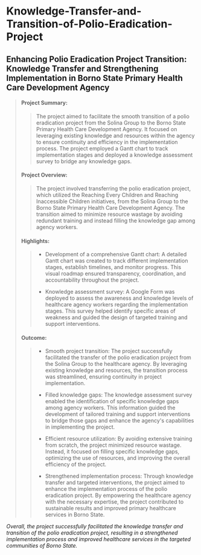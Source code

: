 # Knowledge-Transfer-and-Transition-of-Polio-Eradication-Project
## Enhancing Polio Eradication Project Transition: Knowledge Transfer and Strengthening Implementation in Borno State Primary Health Care Development Agency

> #### Project Summary:
>>The project aimed to facilitate the smooth transition of a polio eradication project from the Solina Group to the Borno State Primary Health Care Development Agency. It focused on leveraging existing knowledge and resources within the agency to ensure continuity and efficiency in the implementation process. The project employed a Gantt chart to track implementation stages and deployed a knowledge assessment survey to bridge any knowledge gaps.
>
> #### Project Overview:
>>The project involved transferring the polio eradication project, which utilized the Reaching Every Children and Reaching Inaccessible Children initiatives, from the Solina Group to the Borno State Primary Health Care Development Agency. The transition aimed to minimize resource wastage by avoiding redundant training and instead filling the knowledge gap among agency workers.
>
> #### Highlights:
>
>> - Development of a comprehensive Gantt chart: A detailed Gantt chart was created to track different implementation stages, establish timelines, and monitor progress. This visual roadmap ensured transparency, coordination, and accountability throughout the project.
>>
>> - Knowledge assessment survey: A Google Form was deployed to assess the awareness and knowledge levels of healthcare agency workers regarding the implementation stages. This survey helped identify specific areas of weakness and guided the design of targeted training and support interventions.
>>
> #### Outcome:
>>
>> - Smooth project transition: The project successfully facilitated the transfer of the polio eradication project from the Solina Group to the healthcare agency. By leveraging existing knowledge and resources, the transition process was streamlined, ensuring continuity in project implementation.
>>
>> - Filled knowledge gaps: The knowledge assessment survey enabled the identification of specific knowledge gaps among agency workers. This information guided the development of tailored training and support interventions to bridge those gaps and enhance the agency's capabilities in implementing the project.
>>
>> - Efficient resource utilization: By avoiding extensive training from scratch, the project minimized resource wastage. Instead, it focused on filling specific knowledge gaps, optimizing the use of resources, and improving the overall efficiency of the project.
>>
>> - Strengthened implementation process: Through knowledge transfer and targeted interventions, the project aimed to enhance the implementation process of the polio eradication project. By empowering the healthcare agency with the necessary expertise, the project contributed to sustainable results and improved primary healthcare services in Borno State.

_Overall, the project successfully facilitated the knowledge transfer and transition of the polio eradication project, resulting in a strengthened implementation process and improved healthcare services in the targeted communities of Borno State._
